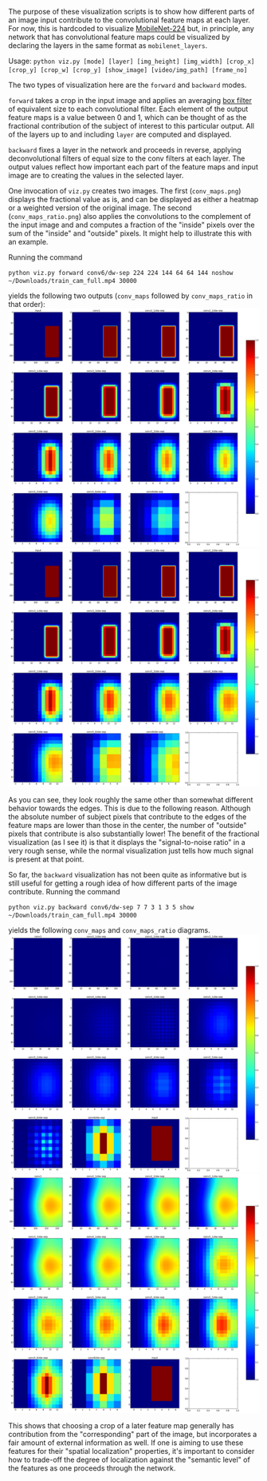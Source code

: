 The purpose of these visualization scripts is to show how different parts of an image input contribute to the convolutional feature maps at each layer. For now, this is hardcoded to visualize [MobileNet-224](https://arxiv.org/pdf/1704.04861.pdf) but, in principle, any network that has convolutional feature maps could be visualized by declaring the layers in the same format as `mobilenet_layers`.

Usage: `python viz.py [mode] [layer] [img_height] [img_width] [crop_x] [crop_y] [crop_w] [crop_y] [show_image] [video/img_path] [frame_no]`

The two types of visualization here are the `forward` and `backward` modes.

`forward` takes a crop in the input image and applies an averaging [box filter](https://en.wikipedia.org/wiki/Box_blur) of equivalent size to each convolutional filter. Each element of the output feature maps is a value between 0 and 1, which can be thought of as the fractional contribution of the subject of interest to this particular output. All of the layers up to and including `layer` are computed and displayed.

`backward` fixes a layer in the network and proceeds in reverse, applying deconvolutional filters of equal size to the conv filters at each layer. The output values reflect how important each part of the feature maps and input image are to creating the values in the selected layer.

One invocation of `viz.py` creates two images. The first (`conv_maps.png`) displays the fractional value as is, and can be displayed as either a heatmap or a weighted version of the original image. The second (`conv_maps_ratio.png`) also applies the convolutions to the complement of the input image and and computes a fraction of the "inside" pixels over the sum of the "inside" and "outside" pixels. It might help to illustrate this with an example.

Running the command
```
python viz.py forward conv6/dw-sep 224 224 144 64 64 144 noshow ~/Downloads/train_cam_full.mp4 30000
```
yields the following two outputs (`conv_maps` followed by `conv_maps_ratio` in that order):
![](img/forward_conv_maps_ex.png)
![](img/forward_conv_maps_ratio_ex.png)

As you can see, they look roughly the same other than somewhat different behavior towards the edges. This is due to the following reason. Although the absolute number of subject pixels that contribute to the edges of the feature maps are lower than those in the center, the number of "outside" pixels that contribute is also substantially lower! The benefit of the fractional visualization (as I see it) is that it displays the "signal-to-noise ratio" in a very rough sense, while the normal visualization just tells how much signal is present at that point.

So far, the `backward` visualization has not been quite as informative but is still useful for getting a rough idea of how different parts of the image contribute. Running the command 
```
python viz.py backward conv6/dw-sep 7 7 3 1 3 5 show ~/Downloads/train_cam_full.mp4 30000
```
yields the following `conv_maps` and `conv_maps_ratio` diagrams.
![](img/backward_conv_maps_ex.png)
![](img/backward_conv_maps_ratio_ex.png)

This shows that choosing a crop of a later feature map generally has contribution from the "corresponding" part of the image, but incorporates a fair amount of external information as well. If one is aiming to use these features for their "spatial localization" properties, it's important to consider how to trade-off the degree of localization against the "semantic level" of the features as one proceeds through the network.
